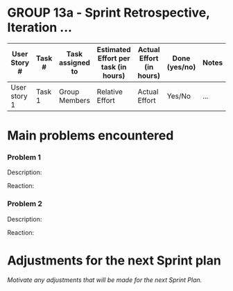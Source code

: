 # GROUP 13a - Sprint Retrospective, Iteration ...

| User Story # | Task # | Task assigned to | Estimated Effort per task (in hours) | Actual Effort (in hours) | Done (yes/no) | Notes |
|--------------|--------|------------------|--------------------------------------|--------------------------|---------------|-------|
| User story 1 | Task 1 | Group Members    | Relative Effort                      | Actual Effort            | Yes/No        | ...   |

# Main problems encountered
### Problem 1

Description:

Reaction:

### Problem 2

Description:

Reaction:

# Adjustments for the next Sprint plan
_Motivate any adjustments that will be made for the next Sprint Plan._



